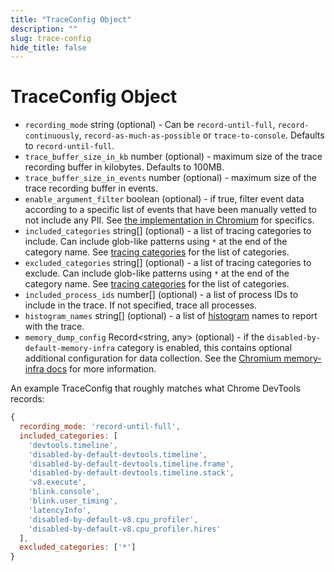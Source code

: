 ```yaml
---
title: "TraceConfig Object"
description: ""
slug: trace-config
hide_title: false
---
```


# TraceConfig Object

* `recording_mode` string (optional) - Can be `record-until-full`, `record-continuously`, `record-as-much-as-possible` or `trace-to-console`. Defaults to `record-until-full`.
* `trace_buffer_size_in_kb` number (optional) - maximum size of the trace
  recording buffer in kilobytes. Defaults to 100MB.
* `trace_buffer_size_in_events` number (optional) - maximum size of the trace
  recording buffer in events.
* `enable_argument_filter` boolean (optional) - if true, filter event data
  according to a specific list of events that have been manually vetted to not
  include any PII. See [the implementation in Chromium][trace_event_args_allowlist.cc]
  for specifics.
* `included_categories` string[] (optional) - a list of tracing categories to
  include. Can include glob-like patterns using `*` at the end of the category
  name. See [tracing categories][] for the list of categories.
* `excluded_categories` string[] (optional) - a list of tracing categories to
  exclude. Can include glob-like patterns using `*` at the end of the category
  name. See [tracing categories][] for the list of categories.
* `included_process_ids` number[] (optional) - a list of process IDs to
  include in the trace. If not specified, trace all processes.
* `histogram_names` string[] (optional) - a list of [histogram][] names to report
  with the trace.
* `memory_dump_config` Record\<string, any\> (optional) - if the
  `disabled-by-default-memory-infra` category is enabled, this contains
  optional additional configuration for data collection. See the
  [Chromium memory-infra docs][memory-infra docs] for more information.

An example TraceConfig that roughly matches what Chrome DevTools records:

<!-- eslint-skip -->

```js
{
  recording_mode: 'record-until-full',
  included_categories: [
    'devtools.timeline',
    'disabled-by-default-devtools.timeline',
    'disabled-by-default-devtools.timeline.frame',
    'disabled-by-default-devtools.timeline.stack',
    'v8.execute',
    'blink.console',
    'blink.user_timing',
    'latencyInfo',
    'disabled-by-default-v8.cpu_profiler',
    'disabled-by-default-v8.cpu_profiler.hires'
  ],
  excluded_categories: ['*']
}
```

[tracing categories]: https://chromium.googlesource.com/chromium/src/+/main/base/trace_event/builtin_categories.h
[memory-infra docs]: https://chromium.googlesource.com/chromium/src/+/main/docs/memory-infra/memory_infra_startup_tracing.md#the-advanced-way
[trace_event_args_allowlist.cc]: https://chromium.googlesource.com/chromium/src/+/main/services/tracing/public/cpp/trace_event_args_allowlist.cc
[histogram]: https://chromium.googlesource.com/chromium/src.git/+/HEAD/tools/metrics/histograms/README.md
